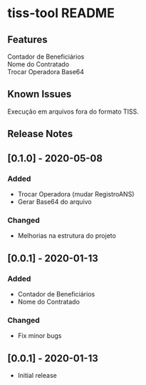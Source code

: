 # tiss-tool README

## Features

Contador de Beneficiários  
Nome do Contratado  
Trocar Operadora
Base64


## Known Issues

Execução em arquivos fora do formato TISS.

## Release Notes

## [0.1.0] - 2020-05-08
### Added
- Trocar Operadora (mudar RegistroANS)
- Gerar Base64 do arquivo

### Changed
- Melhorias na estrutura do projeto

## [0.0.1] - 2020-01-13
### Added
- Contador de Beneficiários
- Nome do Contratado

### Changed
- Fix minor bugs

## [0.0.1] - 2020-01-13
- Initial release